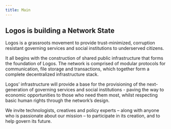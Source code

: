 ```yaml
---
title: Main
---
```

## Logos is building a Network State

Logos is a grassroots movement to provide trust-minimized, corruption resistant governing services and social institutions to underserved citizens.

It all begins with the construction of shared public infrastructure that forms the foundation of Logos. The network is comprised of modular protocols for communication, file storage and transactions, which together form a complete decentralized infrastructure stack.

Logos’ infrastructure will provide a base for the provisioning of the next-generation of governing services and social institutions - paving the way to economic opportunities to those who need them most, whilst respecting basic human rights through the network’s design.

We invite technologists, creatives and policy experts – along with anyone who is passionate about our mission – to participate in its creation, and to help govern its future.


